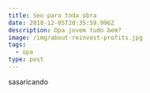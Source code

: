 ```yaml
---
title: Seo para toda obra
date: 2018-12-05T20:35:59.996Z
description: Opa jovem tudo bem?
image: /img/about-reinvest-profits.jpg
tags:
  - opa
type: post
---
```

sasaricando
